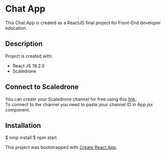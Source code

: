 # Chat App
This Chat App is created as a  ReactJS final project for Front-End developer education.
## Description
Project is created with:

- React JS 18.2.0
- Scaledrone

## Connect to Scaledrone

You can create your Scaledrone channel for free using this [link](https://www.scaledrone.com).\
To connect to the channel you need to paste your channel ID in App.jsx component.

## Installation

$ nmp install
$ npm start

This project was bootstrapped with [Create React App](https://github.com/facebook/create-react-app).




